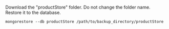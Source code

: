 Download the "productStore" folder. Do not change the folder name.
<br> Restore it to the database.

    mongorestore --db productStore /path/to/backup_directory/productStore